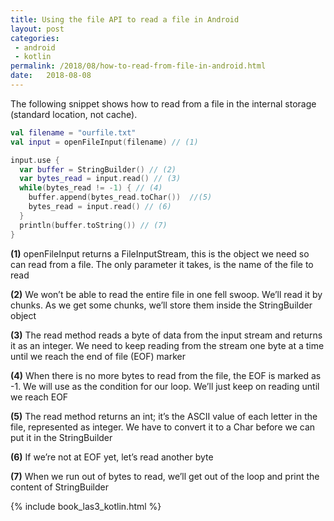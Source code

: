 ```yaml
---
title: Using the file API to read a file in Android
layout: post
categories: 
 - android
 - kotlin
permalink: /2018/08/how-to-read-from-file-in-android.html
date:   2018-08-08 
---
```


The following snippet shows how to read from a file in the internal storage (standard location, not cache).

```kotlin
val filename = "ourfile.txt"
val input = openFileInput(filename) // (1)

input.use {
  var buffer = StringBuilder() // (2)
  var bytes_read = input.read() // (3)
  while(bytes_read != -1) { // (4)
    buffer.append(bytes_read.toChar())  //(5)
    bytes_read = input.read() // (6)
  }
  println(buffer.toString()) // (7)
}
```

**(1)** openFileInput returns a FileInputStream, this is the object we need so can read from a file. The only parameter it takes, is the name of the file to read

**(2)** We won’t be able to read the entire file in one fell swoop. We’ll read it by chunks. As we get some chunks, we’ll store them inside the StringBuilder object

**(3)** The read method reads a byte of data from the input stream and returns it as an integer. We need to keep reading from the stream one byte at a time until we reach the end of file (EOF) marker

**(4)** When there is no more bytes to read from the file, the EOF is marked as -1. We will use as the condition for our loop. We’ll just keep on reading until we reach EOF


**(5)** The read method returns an int; it’s the ASCII value of each letter in the file, represented as integer. We have to convert it to a Char before we can put it in the StringBuilder

**(6)** If we’re not at EOF yet, let’s read another byte

**(7)** When we run out of bytes to read, we’ll get out of the loop and print the content of StringBuilder
 

 {% include book_las3_kotlin.html %}